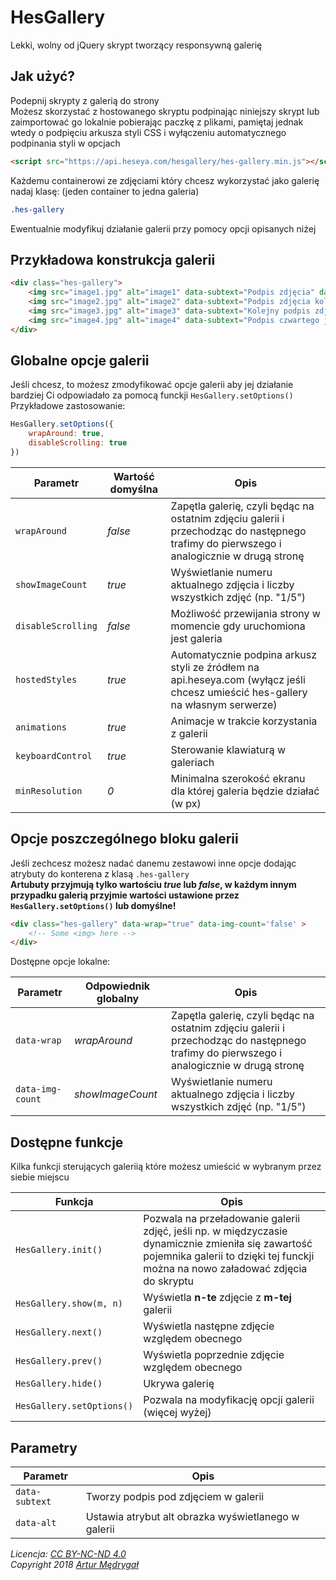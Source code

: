 # HesGallery
Lekki, wolny od jQuery skrypt tworzący responsywną galerię

## Jak użyć?
Podepnij skrypty z galerią do strony  
Możesz skorzystać z hostowanego skryptu podpinając niniejszy skrypt lub zaimportować go lokalnie pobierając paczkę z plikami, pamiętaj jednak wtedy o podpięciu arkusza styli CSS i wyłączeniu automatycznego podpinania styli w opcjach
```html
<script src="https://api.heseya.com/hesgallery/hes-gallery.min.js"></script>
```

Każdemu containerowi ze zdjęciami który chcesz wykorzystać jako galerię nadaj klasę: (jeden container to jedna galeria)
```css
.hes-gallery
```

Ewentualnie modyfikuj działanie galerii przy pomocy opcji opisanych niżej

## Przykładowa konstrukcja galerii
```html
<div class="hes-gallery">
    <img src="image1.jpg" alt="image1" data-subtext="Podpis zdjęcia" data-alt="tekst alternatywny" />
    <img src="image2.jpg" alt="image2" data-subtext="Podpis zdjęcia kolejnego" />
    <img src="image3.jpg" alt="image3" data-subtext="Kolejny podpis zdjęcia" />
    <img src="image4.jpg" alt="image4" data-subtext="Podpis czwartego już zdjęcia" />
</div>
```

## Globalne opcje galerii
Jeśli chcesz, to możesz zmodyfikować opcje galerii aby jej działanie bardziej Ci odpowiadało za pomocą funckji `HesGallery.setOptions()`  
Przykładowe zastosowanie:
```javascript
HesGallery.setOptions({
    wrapAround: true,
    disableScrolling: true
})
```

Parametr|Wartość domyślna|Opis
---|---|---
`wrapAround` | *false* | Zapętla galerię, czyli będąc na ostatnim zdjęciu galerii i przechodząc do następnego trafimy do pierwszego i analogicznie w drugą stronę
`showImageCount` | *true* | Wyświetlanie numeru aktualnego zdjęcia i liczby wszystkich zdjęć (np. "1/5")
`disableScrolling` | *false* | Możliwość przewijania strony w momencie gdy uruchomiona jest galeria
`hostedStyles` | *true* | Automatycznie podpina arkusz styli ze źródłem na api.heseya.com (wyłącz jeśli chcesz umieścić hes-gallery na własnym serwerze)
`animations` | *true* | Animacje w trakcie korzystania z galerii
`keyboardControl` | *true* | Sterowanie klawiaturą w galeriach
`minResolution` | *0* | Minimalna szerokość ekranu dla której galeria będzie działać (w px)

## Opcje poszczególnego bloku galerii
Jeśli zechcesz możesz nadać danemu zestawowi inne opcje dodając atrybuty do konterena z klasą `.hes-gallery`  
**Artubuty przyjmują tylko wartościu *true* lub *false*, w każdym innym przypadku galerią przyjmie wartości ustawione przez `HesGallery.setOptions()` lub domyślne!**
```html
<div class="hes-gallery" data-wrap="true" data-img-count='false' >
    <!-- Some <img> here -->
</div>
```
Dostępne opcje lokalne:  

Parametr | Odpowiednik globalny | Opis
---|---|---
`data-wrap` | *wrapAround* | Zapętla galerię, czyli będąc na ostatnim zdjęciu galerii i przechodząc do następnego trafimy do pierwszego i analogicznie w drugą stronę
`data-img-count` | *showImageCount* | Wyświetlanie numeru aktualnego zdjęcia i liczby wszystkich zdjęć (np. "1/5")

## Dostępne funkcje
Kilka funkcji sterujących galeriią które możesz umieścić w wybranym przez siebie miejscu

Funkcja | Opis
---|---
`HesGallery.init()` | Pozwala na przeładowanie galerii zdjęć, jeśli np. w międzyczasie dynamicznie zmieniła się zawartość pojemnika galerii to dzięki tej funckji można na nowo załadować zdjęcia do skryptu
`HesGallery.show(m, n)` | Wyświetla **n-te** zdjęcie z **m-tej** galerii
`HesGallery.next()` | Wyświetla następne zdjęcie względem obecnego
`HesGallery.prev()` | Wyświetla poprzednie zdjęcie względem obecnego
`HesGallery.hide()` | Ukrywa galerię
`HesGallery.setOptions()` | Pozwala na modyfikację opcji galerii (więcej wyżej)

## Parametry <img>
Parametr | Opis
---|---
`data-subtext` | Tworzy podpis pod zdjęciem w galerii
`data-alt` | Ustawia atrybut alt obrazka wyświetlanego w galerii


*Licencja: [CC BY-NC-ND 4.0](https://creativecommons.org/licenses/by-nc-nd/4.0/)*  
*Copyright 2018 [Artur Mędrygał](mailto:medrygal.artur@gmail.com)*